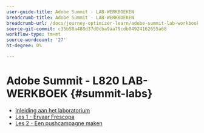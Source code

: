 ```yaml
---
user-guide-title: Adobe Summit - LAB-WERKBOEKEN
breadcrumb-title: Adobe Summit - LAB-WERKBOEKEN
breadcrumb-url: /docs/journey-optimizer-learn/adobe-summit-lab-workbooks/overview.html
source-git-commit: c35b58a488d37d0cba9aa79cdb04924162655a68
workflow-type: tm+mt
source-wordcount: '27'
ht-degree: 0%

---
```



# Adobe Summit - L820 LAB-WERKBOEK {#summit-labs}

+ [Inleiding aan het laboratorium](/help/summit/l820-lab-workbook/lab-overview.md)
+ [Les 1 - Ervaar Frescopa](/help/summit/l820-lab-workbook/lesson-1-experience-frescopa.md)
+ [Les 2 - Een pushcampagne maken](/help/summit/l820-lab-workbook/lesson-2-create-a-push-campaign.md)
